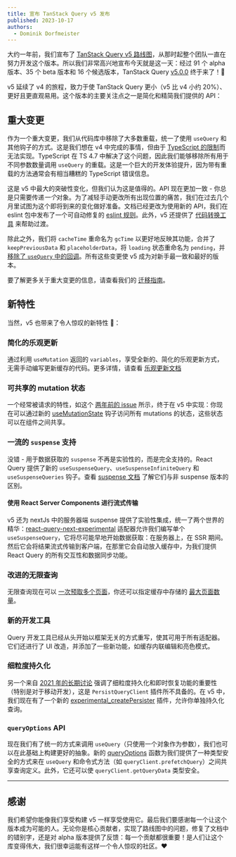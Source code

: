 ```yaml
---
title: 宣布 TanStack Query v5 发布
published: 2023-10-17
authors:
  - Dominik Dorfmeister
---
```


大约一年前，我们宣布了 [TanStack Query v5 路线图](https://github.com/TanStack/query/discussions/4252)，从那时起整个团队一直在努力开发这个版本。所以我们非常高兴地宣布今天就是这一天：经过 91 个 alpha 版本、35 个 beta 版本和 16 个候选版本，TanStack Query [v5.0.0](https://github.com/TanStack/query/releases/tag/v5.0.0) 终于来了！🎉

v5 延续了 v4 的旅程，致力于使 TanStack Query 更小（v5 比 v4 小约 20%）、更好且更直观易用。这个版本的主要关注点之一是简化和精简我们提供的 API：

## 重大变更

作为一个重大变更，我们从代码库中移除了大多数重载，统一了使用 `useQuery` 和其他钩子的方式。这是我们想在 v4 中完成的事情，但由于 [TypeScript 的限制](https://github.com/microsoft/TypeScript/issues/43371)而无法实现。TypeScript 在 TS 4.7 中解决了这个问题，因此我们能够移除所有用于不同参数数量调用 `useQuery` 的重载。这是一个巨大的开发体验提升，因为带有重载的方法通常会有相当糟糕的 TypeScript 错误信息。

这是 v5 中最大的突破性变化，但我们认为这是值得的。API 现在更加一致 - 你总是只需要传递*一个*对象。为了减轻手动更改所有出现位置的痛苦，我们在过去几个月里试图为这个即将到来的变化做好准备。文档已经更改为使用新的 API，我们在 eslint 包中发布了一个可自动修复的 [eslint 规则](/query/v4/docs/eslint/prefer-query-object-syntax)。此外，v5 还提供了 [代码转换工具](/query/v5/docs/react/guides/migrating-to-v5#codemod) 来帮助过渡。

除此之外，我们将 `cacheTime` 重命名为 `gcTime` 以更好地反映其功能，合并了 `keepPreviousData` 和 `placeholderData`，将 `loading` 状态重命名为 `pending`，并 [移除了 `useQuery` 中的回调](https://github.com/TanStack/query/discussions/5279)。所有这些变更使 v5 成为对新手最一致和最好的版本。

要了解更多关于重大变更的信息，请查看我们的 [迁移指南](/query/v5/docs/react/guides/migrating-to-v5)。

## 新特性

当然，v5 也带来了令人惊叹的新特性 🚀：

### 简化的乐观更新

通过利用 `useMutation` 返回的 `variables`，享受全新的、简化的乐观更新方式，无需手动编写更新缓存的代码。更多详情，请查看 [乐观更新文档](/query/v5/docs/react/guides/optimistic-updates)

### 可共享的 mutation 状态

一个经常被请求的特性，如这个 [两年前的 issue](https://github.com/TanStack/query/issues/2304) 所示，终于在 v5 中实现：你现在可以通过新的 [useMutationState](/query/v5/docs/react/reference/useMutationState) 钩子访问所有 mutations 的状态，这些状态可以在组件之间共享。

### 一流的 `suspense` 支持

没错 - 用于数据获取的 `suspense` 不再是实验性的，而是完全支持的。React Query 提供了新的 `useSuspenseQuery`、`useSuspenseInfiniteQuery` 和 `useSuspenseQueries` 钩子。查看 [suspense 文档](/query/v5/docs/react/guides/suspense) 了解它们与非 suspense 版本的区别。

#### 使用 React Server Components 进行流式传输

v5 还为 nextJs 中的服务器端 suspense 提供了实验性集成，统一了两个世界的精华：[react-query-next-experimental](/query/v5/docs/react/guides/advanced-ssr#experimental-streaming-without-prefetching-in-nextjs) 适配器允许我们编写单个 `useSuspenseQuery`，它将尽可能早地开始数据获取：在服务器上，在 SSR 期间。然后它会将结果流式传输到客户端，在那里它会自动放入缓存中，为我们提供 React Query 的所有交互性和数据同步功能。

### 改进的无限查询

无限查询现在可以 [一次预取多个页面](/query/v5/docs/react/guides/prefetching)，你还可以指定缓存中存储的 [最大页面数量](/query/v5/docs/react/guides/infinite-queries#what-if-i-want-to-limit-the-number-of-pages)。

### 新的开发工具

Query 开发工具已经从头开始以框架无关的方式重写，使其可用于所有适配器。它们还进行了 UI 改造，并添加了一些新功能，如缓存内联编辑和亮色模式。

### 细粒度持久化

另一个来自 [2021 年的长期讨论](https://github.com/TanStack/query/discussions/2649) 强调了细粒度持久化和即时恢复功能的重要性（特别是对于移动开发），这是 `PersistQueryClient` 插件所不具备的。在 v5 中，我们现在有了一个新的 [experimental_createPersister](/query/v5/docs/react/plugins/createPersister) 插件，允许你单独持久化查询。

### `queryOptions` API

现在我们有了统一的方式来调用 `useQuery`（只使用一个对象作为参数），我们也可以在此基础上构建更好的抽象。新的 [queryOptions](/query/v5/docs/react/typescript#typing-query-options) 函数为我们提供了一种类型安全的方式来在 `useQuery` 和命令式方法（如 `queryClient.prefetchQuery`）之间共享查询定义。此外，它还可以使 `queryClient.getQueryData` 类型安全。

---

## 感谢

我们希望你能像我们享受构建 v5 一样享受使用它。最后我们要感谢每一个让这个版本成为可能的人。无论你是核心贡献者，实现了路线图中的问题，修复了文档中的错别字，还是对 alpha 版本提供了反馈：每一个贡献都很重要！是人们让这个库变得伟大，我们很幸运能有这样一个令人惊叹的社区。❤️
